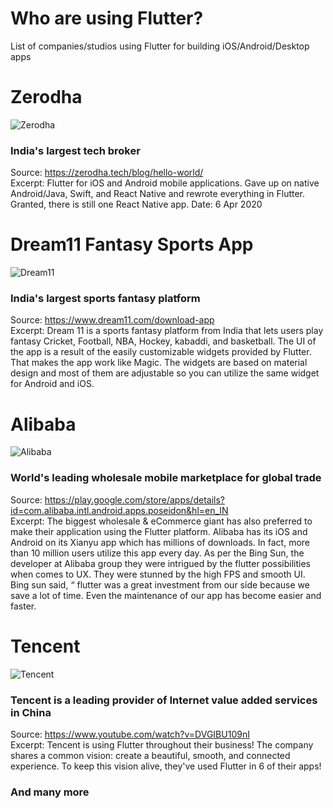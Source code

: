 
# Who are using Flutter?
List of companies/studios using Flutter for building iOS/Android/Desktop apps


# Zerodha
![Zerodha](https://web.archive.org/web/20200407223106/https://zerodha.tech/static/images/logo.svg)
### India's largest tech broker
Source: https://zerodha.tech/blog/hello-world/ \
Excerpt: Flutter for iOS and Android mobile applications. Gave up on native Android/Java, Swift, and React Native and rewrote everything in Flutter. Granted, there is still one React Native app.
Date: 6 Apr 2020

# Dream11 Fantasy Sports App
![Dream11](https://res-5.cloudinary.com/crunchbase-production/image/upload/c_lpad,h_120,w_120,f_auto,b_white,q_auto:eco/g671or1ojkzesgquoxiq)
### India's largest sports fantasy platform
Source: https://www.dream11.com/download-app \
Excerpt: Dream 11 is a sports fantasy platform from India that lets users play fantasy Cricket, Football, NBA, Hockey, kabaddi, and basketball.  The UI of the app is a result of the easily customizable widgets provided by Flutter. That makes the app work like Magic. The widgets are based on material design and most of them are adjustable so you can utilize the same widget for Android and iOS.

# Alibaba
![Alibaba](https://lh3.googleusercontent.com/Btfes5_yrMt5peCLS3QDjKYZN9rUYqGdPxrmBXdJ0b-6SJFI5-JLd5QSHl4aAplt_FE=s180-rw)
### World's leading wholesale mobile marketplace for global trade
Source: https://play.google.com/store/apps/details?id=com.alibaba.intl.android.apps.poseidon&hl=en_IN \
Excerpt: The biggest wholesale & eCommerce giant has also preferred to make their application using the Flutter platform. Alibaba has its iOS and Android on its Xianyu app which has millions of downloads. In fact, more than 10 million users utilize this app every day.
As per the Bing Sun, the developer at Alibaba group they were intrigued by the flutter possibilities when comes to UX. They were stunned by the high FPS and smooth UI. Bing sun said, “ flutter was a great investment from our side because we save a lot of time. Even the maintenance of our app has become easier and faster.

# Tencent 
![Tencent](https://uploads-ssl.webflow.com/5c29380b1110ec92a203aa84/5c3bd73b0817331a38650b84_1280px-tencent_logo.jpg)
### Tencent is a leading provider of Internet value added services in China
Source: https://www.youtube.com/watch?v=DVGIBU109nI \
Excerpt: 
Tencent is using Flutter throughout their business! The company shares a common vision: create a beautiful, smooth, and connected experience. To keep this vision alive, they've used Flutter in 6 of their apps!

### And many more
